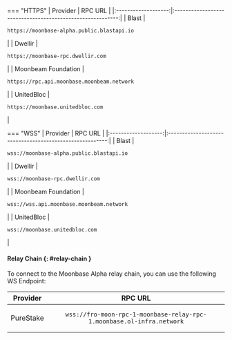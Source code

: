 === "HTTPS"
    |      Provider       |                          RPC URL                           |
    |:-------------------:|:----------------------------------------------------------:|
    |        Blast        | <pre>```https://moonbase-alpha.public.blastapi.io```</pre> |
    |       Dwellir       |     <pre>```https://moonbase-rpc.dwellir.com```</pre>      |
    | Moonbeam Foundation | <pre>```https://rpc.api.moonbase.moonbeam.network```</pre> |
    |     UnitedBloc      |      <pre>```https://moonbase.unitedbloc.com```</pre>      |

=== "WSS"
    |      Provider       |                         RPC URL                          |
    |:-------------------:|:--------------------------------------------------------:|
    |        Blast        | <pre>```wss://moonbase-alpha.public.blastapi.io```</pre> |
    |       Dwellir       |     <pre>```wss://moonbase-rpc.dwellir.com```</pre>      |
    | Moonbeam Foundation | <pre>```wss://wss.api.moonbase.moonbeam.network```</pre> |
    |     UnitedBloc      |      <pre>```wss://moonbase.unitedbloc.com```</pre>      |

#### Relay Chain {: #relay-chain }

To connect to the Moonbase Alpha relay chain, you can use the following WS Endpoint:

| Provider  |                                    RPC URL                                    |
|:---------:|:-----------------------------------------------------------------------------:|
| PureStake | <pre>```wss://fro-moon-rpc-1-moonbase-relay-rpc-1.moonbase.ol-infra.network```</pre> |